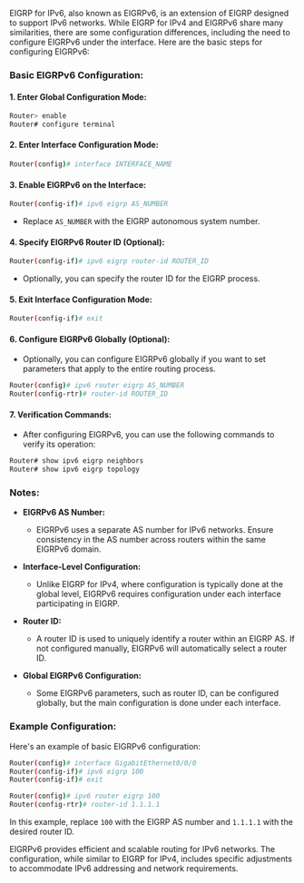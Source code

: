 EIGRP for IPv6, also known as EIGRPv6, is an extension of EIGRP designed to support IPv6 networks. While EIGRP for IPv4 and EIGRPv6 share many similarities, there are some configuration differences, including the need to configure EIGRPv6 under the interface. Here are the basic steps for configuring EIGRPv6:

### Basic EIGRPv6 Configuration:

#### 1. **Enter Global Configuration Mode:**
   ```bash
   Router> enable
   Router# configure terminal
   ```

#### 2. **Enter Interface Configuration Mode:**
   ```bash
   Router(config)# interface INTERFACE_NAME
   ```

#### 3. **Enable EIGRPv6 on the Interface:**
   ```bash
   Router(config-if)# ipv6 eigrp AS_NUMBER
   ```
   - Replace `AS_NUMBER` with the EIGRP autonomous system number.

#### 4. **Specify EIGRPv6 Router ID (Optional):**
   ```bash
   Router(config-if)# ipv6 eigrp router-id ROUTER_ID
   ```
   - Optionally, you can specify the router ID for the EIGRP process.

#### 5. **Exit Interface Configuration Mode:**
   ```bash
   Router(config-if)# exit
   ```

#### 6. **Configure EIGRPv6 Globally (Optional):**
   - Optionally, you can configure EIGRPv6 globally if you want to set parameters that apply to the entire routing process.
   ```bash
   Router(config)# ipv6 router eigrp AS_NUMBER
   Router(config-rtr)# router-id ROUTER_ID
   ```

#### 7. **Verification Commands:**
   - After configuring EIGRPv6, you can use the following commands to verify its operation:
   ```bash
   Router# show ipv6 eigrp neighbors
   Router# show ipv6 eigrp topology
   ```

### Notes:

- **EIGRPv6 AS Number:**
  - EIGRPv6 uses a separate AS number for IPv6 networks. Ensure consistency in the AS number across routers within the same EIGRPv6 domain.

- **Interface-Level Configuration:**
  - Unlike EIGRP for IPv4, where configuration is typically done at the global level, EIGRPv6 requires configuration under each interface participating in EIGRP.

- **Router ID:**
  - A router ID is used to uniquely identify a router within an EIGRP AS. If not configured manually, EIGRPv6 will automatically select a router ID.

- **Global EIGRPv6 Configuration:**
  - Some EIGRPv6 parameters, such as router ID, can be configured globally, but the main configuration is done under each interface.

### Example Configuration:

Here's an example of basic EIGRPv6 configuration:

```bash
Router(config)# interface GigabitEthernet0/0/0
Router(config-if)# ipv6 eigrp 100
Router(config-if)# exit

Router(config)# ipv6 router eigrp 100
Router(config-rtr)# router-id 1.1.1.1
```

In this example, replace `100` with the EIGRP AS number and `1.1.1.1` with the desired router ID.

EIGRPv6 provides efficient and scalable routing for IPv6 networks. The configuration, while similar to EIGRP for IPv4, includes specific adjustments to accommodate IPv6 addressing and network requirements.
